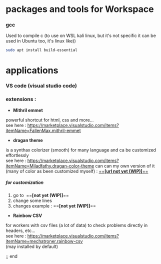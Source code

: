 
# packages and tools for Workspace 

### gcc 

Used to compile c (to use on WSL kali linux, but it's not specific it can be used in Ubuntu too, it's linux like))

```sh
sudo apt install build-essential
```


# applications 

### VS code (visual studio code)

### extensions : 

 - __Mithril emmet__

powerful shortcut for html, css and more...<br>
see here : https://marketplace.visualstudio.com/items?itemName=FallenMax.mithril-emmet

- __dragan theme__

is a synthax colorizer (smooth) for many language and ca be customized effortlessly<br>
see here : https://marketplace.visualstudio.com/items?itemName=Miladfathy.dragan-color-theme
can can my own version of it (many of color as been customized myself) :
[==**[url not yet (WIP)]**==](http://google.com)

##### for customization 

1. go to &nbsp;==**[not yet (WIP)]**==
2. change some lines 
3. changes example : ==**[not yet (WIP)]**==

- __Rainbow CSV__

for workers with csv files (a lot of data) to check problems directly in headers, etc... <br>
see here : https://marketplace.visualstudio.com/items?itemName=mechatroner.rainbow-csv<br>
(may installed by default)


;; end